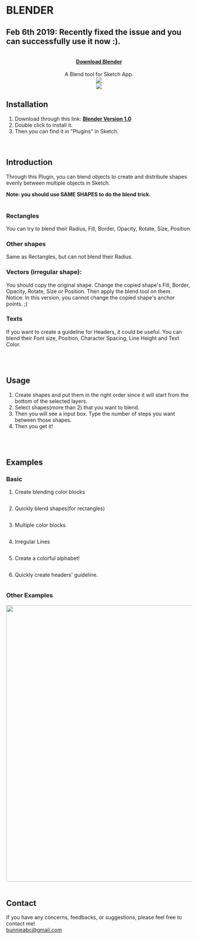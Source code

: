 # BLENDER
 
## Feb 6th 2019: Recently fixed the issue and you can successfully use it now :).

 
<p align="center">
  <br>
  <strong><a href="https://github.com/bunnieabc/Blender/raw/master/download/Blender.zip">Download Blender</a></strong> <br><br>
  A Blend tool for Sketch App. <br>
  <img src = "https://github.com/bunnieabc/Blender/blob/master/doc/logo.png"/>
  <br>
  <img src = "https://github.com/bunnieabc/Blender/blob/master/doc/blender-logo.gif"/>
</p>

## Installation
1. Download through this link: <a href="https://github.com/bunnieabc/Blender/raw/master/download/Blender.zip">**Blender Version 1.0**</a> <br>
2. Double click to install it.<br>
3. Then you can find it in "Plugins" in Sketch.<br>
<br><br>

## Introduction  
Through this Plugin, you can blend objects to create and distribute shapes evenly between multiple objects in Sketch.

**Note: you should use SAME SHAPES to do the blend trick.**
<br><br>
### Rectangles 
You can try to blend their Radius, Fill, Border, Opacity, Rotate, Size, Position
<br>
### Other shapes  
Same as Rectangles, but can not blend their Radius.
<br>
### Vectors (irregular shape):  
You should copy the original shape. Change the copied shape's Fill, Border, Opacity, Rotate, Size or Position. Then apply the blend tool on them.<br>
Notice: In this version, you cannot change the copied shape's anchor points. ;)
<br>
### Texts
If you want to create a guideline for Headers, it could be useful. You can blend their Font size, Position, Character Spacing, Line Height and Text Color.

<br><br>
## Usage  
1. Create shapes and put them in the right order since it will start from the bottom of the selected layers.<br>
2. Select shapes(more than 2) that you want to blend.<br>
3. Then you will see a input box. Type the number of steps you want between those shapes.<br>
4. Then you get it!<br>

<br><br>
## Examples
### Basic

1. Create blending color blocks <br>
<img src="https://github.com/bunnieabc/Blender/blob/master/doc/blender-ex1.gif" alt="">
<br>

2. Quickly blend shapes(for rectangles)<br>
<img src="https://github.com/bunnieabc/Blender/blob/master/doc/blender-ex6.gif" alt="">
<br>

3. Multiple color blocks <br>
<img src="https://github.com/bunnieabc/Blender/blob/master/doc/blender-ex2-1.gif" alt="">
<br>

4. Irregular Lines <br>
<img src="https://github.com/bunnieabc/Blender/blob/master/doc/blender-ex3.gif" alt="">
<br>

5. Create a colorful alphabet! <br>
<img src="https://github.com/bunnieabc/Blender/blob/master/doc/blender-ex2.gif" alt="">
<br>

6. Quickly create headers' guideline. <br>
<img src="https://github.com/bunnieabc/Blender/blob/master/doc/blender-ex5.gif" alt="">
<br>

<h3>Other Examples</h3>
<img src="https://github.com/bunnieabc/Blender/blob/master/doc/other.png" alt="" width="750">
<br>
<br>
<h2>Contact</h2>

If you have any concerns, feedbacks, or suggestions, please feel free to contact me! <br>
<a href="mailto:bunnieabc@gmail.com"> bunnieabc@gmail.com </a>
